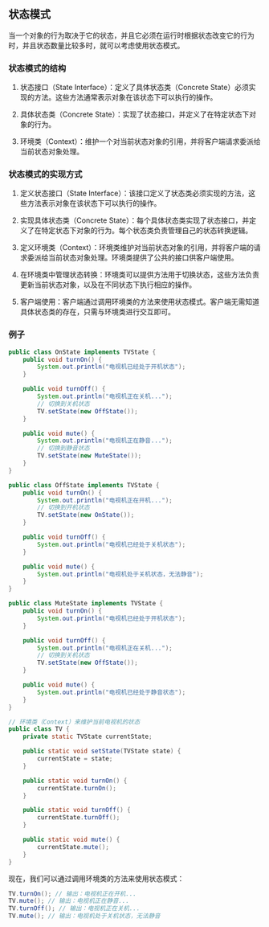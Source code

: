 ## 状态模式

当一个对象的行为取决于它的状态，并且它必须在运行时根据状态改变它的行为时，并且状态数量比较多时，就可以考虑使用状态模式。

### 状态模式的结构

1. 状态接口（State Interface）：定义了具体状态类（Concrete State）必须实现的方法。这些方法通常表示对象在该状态下可以执行的操作。

2. 具体状态类（Concrete State）：实现了状态接口，并定义了在特定状态下对象的行为。

3. 环境类（Context）：维护一个对当前状态对象的引用，并将客户端请求委派给当前状态对象处理。


### 状态模式的实现方式

1. 定义状态接口（State Interface）：该接口定义了状态类必须实现的方法，这些方法表示对象在该状态下可以执行的操作。

2. 实现具体状态类（Concrete State）：每个具体状态类实现了状态接口，并定义了在特定状态下对象的行为。每个状态类负责管理自己的状态转换逻辑。

3. 定义环境类（Context）：环境类维护对当前状态对象的引用，并将客户端的请求委派给当前状态对象处理。环境类提供了公共的接口供客户端使用。

4. 在环境类中管理状态转换：环境类可以提供方法用于切换状态，这些方法负责更新当前状态对象，以及在不同状态下执行相应的操作。

5. 客户端使用：客户端通过调用环境类的方法来使用状态模式。客户端无需知道具体状态类的存在，只需与环境类进行交互即可。


### 例子

```java
public class OnState implements TVState {
    public void turnOn() {
        System.out.println("电视机已经处于开机状态");
    }

    public void turnOff() {
        System.out.println("电视机正在关机...");
        // 切换到关机状态
        TV.setState(new OffState());
    }

    public void mute() {
        System.out.println("电视机正在静音...");
        // 切换到静音状态
        TV.setState(new MuteState());
    }
}

public class OffState implements TVState {
    public void turnOn() {
        System.out.println("电视机正在开机...");
        // 切换到开机状态
        TV.setState(new OnState());
    }

    public void turnOff() {
        System.out.println("电视机已经处于关机状态");
    }

    public void mute() {
        System.out.println("电视机处于关机状态，无法静音");
    }
}

public class MuteState implements TVState {
    public void turnOn() {
        System.out.println("电视机已经处于开机状态");
    }

    public void turnOff() {
        System.out.println("电视机正在关机...");
        // 切换到关机状态
        TV.setState(new OffState());
    }

    public void mute() {
        System.out.println("电视机已经处于静音状态");
    }
}

// 环境类（Context）来维护当前电视机的状态
public class TV {
    private static TVState currentState;

    public static void setState(TVState state) {
        currentState = state;
    }

    public static void turnOn() {
        currentState.turnOn();
    }

    public static void turnOff() {
        currentState.turnOff();
    }

    public static void mute() {
        currentState.mute();
    }
}
```

现在，我们可以通过调用环境类的方法来使用状态模式：

```java
TV.turnOn(); // 输出：电视机正在开机...
TV.mute(); // 输出：电视机正在静音...
TV.turnOff(); // 输出：电视机正在关机...
TV.mute(); // 输出：电视机处于关机状态，无法静音
```